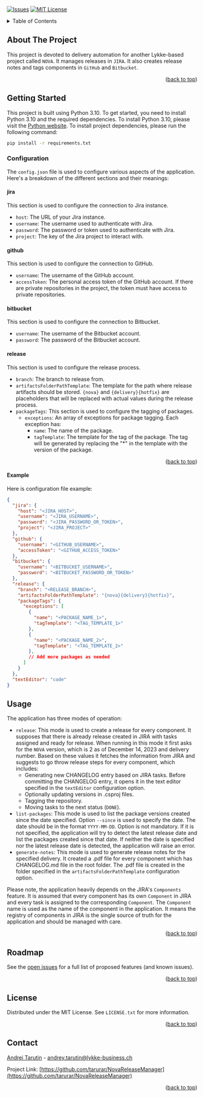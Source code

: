 <a name="readme-top"></a>

<!-- PROJECT SHIELDS -->
<!--
*** I'm using markdown "reference style" links for readability.
*** Reference links are enclosed in brackets [ ] instead of parentheses ( ).
*** See the bottom of this document for the declaration of the reference variables
*** for contributors-url, forks-url, etc. This is an optional, concise syntax you may use.
*** https://www.markdownguide.org/basic-syntax/#reference-style-links
-->
[![Issues][issues-shield]][issues-url]
[![MIT License][license-shield]][license-url]


<!-- TABLE OF CONTENTS -->
<details>
  <summary>Table of Contents</summary>
  <ol>
    <li>
      <a href="#about-the-project">About The Project</a>
    </li>
    <li>
      <a href="#getting-started">Getting Started</a>
      <ul>
        <li><a href="#configuration">Configuration</a></li>
      </ul>
    </li>
    <li><a href="#usage">Usage</a></li>
    <li><a href="#roadmap">Roadmap</a></li>
    <li><a href="#license">License</a></li>
    <li><a href="#contact">Contact</a></li>
  </ol>
</details>



<!-- ABOUT THE PROJECT -->
## About The Project
This project is devoted to delivery automation for another Lykke-based project called `NOVA`. It manages releases in `JIRA`. It also creates release notes and tags components in `GitHub` and `Bitbucket`.

<p align="right">(<a href="#readme-top">back to top</a>)</p>


<!-- GETTING STARTED -->
## Getting Started

This project is built using Python 3.10. To get started, you need to install Python 3.10 and the required dependencies.
To install Python 3.10, please visit the [Python website](https://www.python.org/downloads/).
To install project dependencies, please run the following command:
```sh
pip install -r requirements.txt
```

### Configuration

The `config.json` file is used to configure various aspects of the application. Here's a breakdown of the different sections and their meanings:

#### jira

This section is used to configure the connection to Jira instance.

- `host`: The URL of your Jira instance.
- `username`: The username used to authenticate with Jira.
- `password`: The password or token used to authenticate with Jira.
- `project`: The key of the Jira project to interact with.

#### github

This section is used to configure the connection to GitHub.

- `username`: The username of the GitHub account.
- `accessToken`: The personal access token of the GitHub account. If there are private repositories in the project, the token must have access to private repositories.

#### bitbucket

This section is used to configure the connection to Bitbucket.

- `username`: The username of the Bitbucket account.
- `password`: The password of the Bitbucket account.

#### release

This section is used to configure the release process.

- `branch`: The branch to release from.
- `artifactsFolderPathTemplate`: The template for the path where release artifacts should be stored. `{nova}` and `{delivery}{hotfix}` are placeholders that will be replaced with actual values during the release process.
- `packageTags`: This section is used to configure the tagging of packages.
  - `exceptions`: An array of exceptions for package tagging. Each exception has:
    - `name`: The name of the package.
    - `tagTemplate`: The template for the tag of the package. The tag will be generated by replacing the "*" in the template with the version of the package.

<p align="right">(<a href="#readme-top">back to top</a>)</p>

#### Example

Here is configuration file example:
```json
{
  "jira": {
    "host": "<JIRA_HOST>",
    "username": "<JIRA_USERNAME>",
    "password": "<JIRA_PASSWORD_OR_TOKEN>",
    "project": "<JIRA_PROJECT>"
  },
  "github": {
    "username": "<GITHUB_USERNAME>",
    "accessToken": "<GITHUB_ACCESS_TOKEN>"
  },
  "bitbucket": {
    "username": "<BITBUCKET_USERNAME>",
    "password": "<BITBUCKET_PASSWORD_OR_TOKEN>"
  },
  "release": {
    "branch": "<RELEASE_BRANCH>",
    "artifactsFolderPathTemplate": "{nova}{delivery}{hotfix}",
    "packageTags": {
      "exceptions": [
        {
          "name": "<PACKAGE_NAME_1>",
          "tagTemplate": "<TAG_TEMPLATE_1>"
        },
        {
          "name": "<PACKAGE_NAME_2>",
          "tagTemplate": "<TAG_TEMPLATE_2>"
        },
        // Add more packages as needed
      ]
    }
  },
  "textEditor": "code"
}
```


<!-- USAGE EXAMPLES -->
## Usage

The application has three modes of operation:
- `release`: This mode is used to create a release for every component. It supposes that there is already release created in JIRA with tasks assigned and ready for release. When running in this mode it first asks for the `NOVA` version, which is 2 as of December 14, 2023 and delivery number. Based on these values it fetches the information from JIRA and suggests to go throw release steps for every component, which includes:
  - Generating new CHANGELOG entry based on JIRA tasks. Before committing the CHANGELOG entry, it opens it in the text editor specified in the `textEditor` configuration option.
  - Optionally updating versions in .csproj files.
  - Tagging the repository.
  - Moving tasks to the next status (`DONE`).
- `list-packages`: This mode is used to list the package versions created since the date specified. Option `--since` is used to specify the date. The date should be in the format `YYYY-MM-DD`. Option is not mandatory. If it is not specified, the application will try to detect the latest release date and list the packages created since that date. If neither the date is specified nor the latest release date is detected, the application will raise an error.
- `generate-notes`: This mode is used to generate release notes for the specified delivery. It created a .pdf file for every component which has CHANGELOG.md file in the root folder. The .pdf file is created in the folder specified in the `artifactsFolderPathTemplate` configuration option.

Please note, the application heavily depends on the JIRA's `Components` feature. It is assumed that every component has its own `Component` in JIRA and every task is assigned to the corresponding `Component`. The `Component` name is used as the name of the component in the application. It means the registry of components in JIRA is the single source of truth for the application and should be managed with care.

<p align="right">(<a href="#readme-top">back to top</a>)</p>



<!-- ROADMAP -->
## Roadmap

See the [open issues](https://github.com/tarurar/NovaReleaseManager/issues) for a full list of proposed features (and known issues).

<p align="right">(<a href="#readme-top">back to top</a>)</p>


<!-- LICENSE -->
## License

Distributed under the MIT License. See `LICENSE.txt` for more information.

<p align="right">(<a href="#readme-top">back to top</a>)</p>



<!-- CONTACT -->
## Contact

[Andrei Tarutin](https://twitter.com/atarutin) - andrey.tarutin@lykke-business.ch

Project Link: [https://github.com/tarurar/NovaReleaseManager](https://github.com/tarurar/NovaReleaseManager)

<p align="right">(<a href="#readme-top">back to top</a>)</p>


<!-- MARKDOWN LINKS & IMAGES -->
<!-- https://www.markdownguide.org/basic-syntax/#reference-style-links -->
[issues-shield]: https://img.shields.io/github/issues/tarurar/NovaReleaseManager.svg?style=for-the-badge
[issues-url]: https://github.com/tarurar/NovaReleaseManager/issues
[license-shield]: https://img.shields.io/github/license/tarurar/NovaReleaseManager.svg?style=for-the-badge
[license-url]: https://github.com/tarurar/NovaReleaseManager/blob/master/LICENSE.txt
